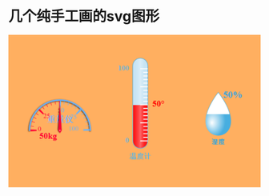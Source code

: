 # 几个纯手工画的svg图形


![image](https://github.com/cxy0303/svg/blob/master/%E6%B8%A9%E5%BA%A6%E8%AE%A1%EF%BC%8C%E9%87%8D%E9%87%8F%E4%BB%AA%EF%BC%8C%E6%B9%BF%E5%BA%A6%E8%AE%A1%E6%8F%92%E4%BB%B6/1.png?raw=true)
